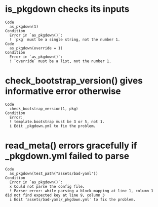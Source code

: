 # is_pkgdown checks its inputs

    Code
      as_pkgdown(1)
    Condition
      Error in `as_pkgdown()`:
      ! `pkg` must be a single string, not the number 1.
    Code
      as_pkgdown(override = 1)
    Condition
      Error in `as_pkgdown()`:
      ! `override` must be a list, not the number 1.

# check_bootstrap_version() gives informative error otherwise

    Code
      check_bootstrap_version(1, pkg)
    Condition
      Error:
      ! template.bootstrap must be 3 or 5, not 1.
      i Edit _pkgdown.yml to fix the problem.

# read_meta() errors gracefully if _pkgdown.yml failed to parse

    Code
      as_pkgdown(test_path("assets/bad-yaml"))
    Condition
      Error in `as_pkgdown()`:
      x Could not parse the config file.
      ! Parser error: while parsing a block mapping at line 1, column 1 did not find expected key at line 9, column 3
      i Edit 'assets/bad-yaml/_pkgdown.yml' to fix the problem.

